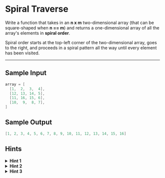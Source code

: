 # Spiral Traverse

Write a function that takes in an **n x m** two-dimensional array (that can be square-shaped when **n == m**) and returns a one-dimensional array of all the array's elements in **spiral order**.

Spiral order starts at the top-left corner of the two-dimensional array, goes to the right, and proceeds in a spiral pattern all the way until every element has been visited.

---

## Sample Input

```c++
array = [
  [1,  2,  3,  4],
  [12, 13, 14, 5],
  [11, 16, 15, 6],
  [10,  9,  8, 7],
]
```

## Sample Output

```c++
[1, 2, 3, 4, 5, 6, 7, 8, 9, 10, 11, 12, 13, 14, 15, 16]
```

## Hints

<details> 
  <summary><strong>Hint 1</strong></summary> 
  You can think of the spiral that you have to traverse as a set of rectangle perimeters that progressively get smaller (i.e., that progressively move inwards in the two-dimensional array).
</details>

<details> 
  <summary><strong>Hint 2</strong></summary> 
  Going off of Hint #1, declare four variables: a starting row, a starting column, an ending row, and an ending column. These four variables represent the bounds of the first rectangle perimeter in the spiral that you have to traverse. Traverse that perimeter using those bounds, and then move the bounds inwards. End your algorithm once the starting row passes the ending row or the starting column passes the ending column.
</details>

<details> 
  <summary><strong>Hint 3</strong></summary> 
  You can solve this problem both iteratively and recursively following very similar logic.
</details>
